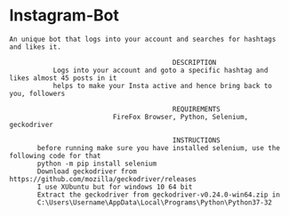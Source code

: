 # Instagram-Bot
`An unique bot that logs into your account and searches for hashtags and likes it.`

~~~~~~~~~~~~~~~~~~~~~~~~~~~~~~~~~~~~~~~~~~~~~~~~~~~~~~~~~~~~~~~~~~~~~~~~~~~~~~~~~~~~~~~~~~~~~~~~~
                                         DESCRIPTION
           Logs into your account and goto a specific hashtag and likes almost 45 posts in it
           helps to make your Insta active and hence bring back to you, followers
~~~~~~~~~~~~~~~~~~~~~~~~~~~~~~~~~~~~~~~~~~~~~~~~~~~~~~~~~~~~~~~~~~~~~~~~~~~~~~~~~~~~~~~~~~~~~~~~~
                                             REQUIREMENTS
                              FireFox Browser, Python, Selenium, geckodriver
~~~~~~~~~~~~~~~~~~~~~~~~~~~~~~~~~~~~~~~~~~~~~~~~~~~~~~~~~~~~~~~~~~~~~~~~~~~~~~~~~~~~~~~~~~~~~~~~~
                                         INSTRUCTIONS
       before running make sure you have installed selenium, use the following code for that
       python -m pip install selenium
       Download geckodriver from https://github.com/mozilla/geckodriver/releases 
       I use XUbuntu but for windows 10 64 bit
       Extract the geckodriver from geckodriver-v0.24.0-win64.zip in
       C:\Users\Username\AppData\Local\Programs\Python\Python37-32

